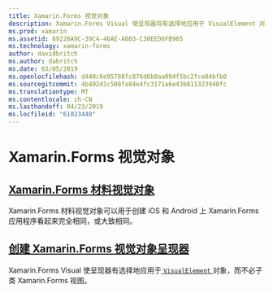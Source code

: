 ```yaml
---
title: Xamarin.Forms 视觉对象
description: Xamarin.Forms Visual 使呈现器将有选择地应用于 VisualElement 对象，而不必子类 Xamarin.Forms 视图。
ms.prod: xamarin
ms.assetid: 69228A9C-39C4-46AE-A803-C38EED6FB965
ms.technology: xamarin-forms
author: davidbritch
ms.author: dabritch
ms.date: 03/05/2019
ms.openlocfilehash: d440c6e95788fc876d6b0aa094f5bc2fce84bfb0
ms.sourcegitcommit: 4b402d1c508fa84e4fc3171a6e43b811323948fc
ms.translationtype: MT
ms.contentlocale: zh-CN
ms.lasthandoff: 04/23/2019
ms.locfileid: "61023440"
---
```

# <a name="xamarinforms-visual"></a>Xamarin.Forms 视觉对象

## <a name="xamarinforms-material-visualmaterial-visualmd"></a>[Xamarin.Forms 材料视觉对象](material-visual.md)

Xamarin.Forms 材料视觉对象可以用于创建 iOS 和 Android 上 Xamarin.Forms 应用程序看起来完全相同，或大致相同。

## <a name="create-a-xamarinforms-visual-renderercreatemd"></a>[创建 Xamarin.Forms 视觉对象呈现器](create.md)

Xamarin.Forms Visual 使呈现器有选择地应用于[ `VisualElement` ](xref:Xamarin.Forms.VisualElement)对象，而不必子类 Xamarin.Forms 视图。
